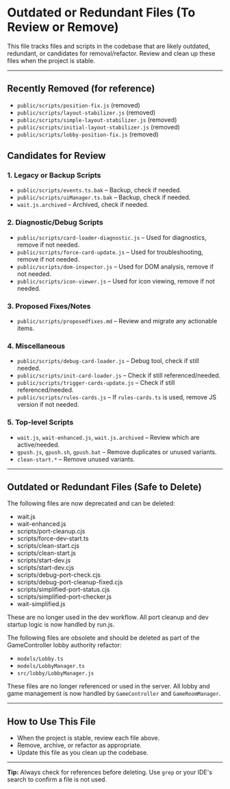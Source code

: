 # Outdated or Redundant Files (To Review or Remove)

This file tracks files and scripts in the codebase that are likely outdated, redundant, or candidates for removal/refactor. Review and clean up these files when the project is stable.

---

## Recently Removed (for reference)
- `public/scripts/position-fix.js` (removed)
- `public/scripts/layout-stabilizer.js` (removed)
- `public/scripts/simple-layout-stabilizer.js` (removed)
- `public/scripts/initial-layout-stabilizer.js` (removed)
- `public/scripts/lobby-position-fix.js` (removed)

## Candidates for Review

### 1. Legacy or Backup Scripts
- `public/scripts/events.ts.bak` – Backup, check if needed.
- `public/scripts/uiManager.ts.bak` – Backup, check if needed.
- `wait.js.archived` – Archived, check if needed.

### 2. Diagnostic/Debug Scripts
- `public/scripts/card-loader-diagnostic.js` – Used for diagnostics, remove if not needed.
- `public/scripts/force-card-update.js` – Used for troubleshooting, remove if not needed.
- `public/scripts/dom-inspector.js` – Used for DOM analysis, remove if not needed.
- `public/scripts/icon-viewer.js` – Used for icon viewing, remove if not needed.

### 3. Proposed Fixes/Notes
- `public/scripts/proposedfixes.md` – Review and migrate any actionable items.

### 4. Miscellaneous
- `public/scripts/debug-card-loader.js` – Debug tool, check if still needed.
- `public/scripts/init-card-loader.js` – Check if still referenced/needed.
- `public/scripts/trigger-cards-update.js` – Check if still referenced/needed.
- `public/scripts/rules-cards.js` – If `rules-cards.ts` is used, remove JS version if not needed.

### 5. Top-level Scripts
- `wait.js`, `wait-enhanced.js`, `wait.js.archived` – Review which are active/needed.
- `gpush.js`, `gpush.sh`, `gpush.bat` – Remove duplicates or unused variants.
- `clean-start.*` – Remove unused variants.

---

## Outdated or Redundant Files (Safe to Delete)

The following files are now deprecated and can be deleted:

- wait.js
- wait-enhanced.js
- scripts/port-cleanup.cjs
- scripts/force-dev-start.ts
- scripts/clean-start.cjs
- scripts/clean-start.js
- scripts/start-dev.js
- scripts/start-dev.cjs
- scripts/debug-port-check.cjs
- scripts/debug-port-cleanup-fixed.cjs
- scripts/simplified-port-status.cjs
- scripts/simplified-port-checker.js
- wait-simplified.js

These are no longer used in the dev workflow. All port cleanup and dev startup logic is now handled by run.js.

The following files are obsolete and should be deleted as part of the GameController lobby authority refactor:

- `models/Lobby.ts`
- `models/LobbyManager.ts`
- `src/lobby/LobbyManager.js`

These files are no longer referenced or used in the server. All lobby and game management is now handled by `GameController` and `GameRoomManager`.

---

## How to Use This File
- When the project is stable, review each file above.
- Remove, archive, or refactor as appropriate.
- Update this file as you clean up the codebase.

---

**Tip:** Always check for references before deleting. Use `grep` or your IDE's search to confirm a file is not used.
